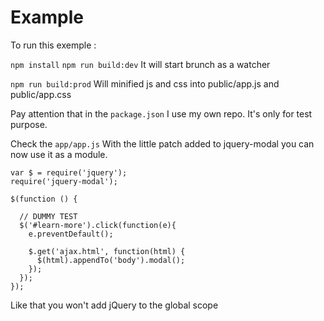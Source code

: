 # Example

To run this exemple : 

`npm install`
`npm run build:dev`
It will start brunch as a watcher

`npm run build:prod`
Will minified js and css into public/app.js and public/app.css


Pay attention that in the `package.json` I use my own repo.
It's only for test purpose.

Check the `app/app.js` 
With the little patch added to jquery-modal you can now use it as a module.

```
var $ = require('jquery');
require('jquery-modal');

$(function () {

  // DUMMY TEST
  $('#learn-more').click(function(e){
    e.preventDefault();

    $.get('ajax.html', function(html) {
      $(html).appendTo('body').modal();
    });
  });
});
```

Like that you won't add jQuery to the global scope